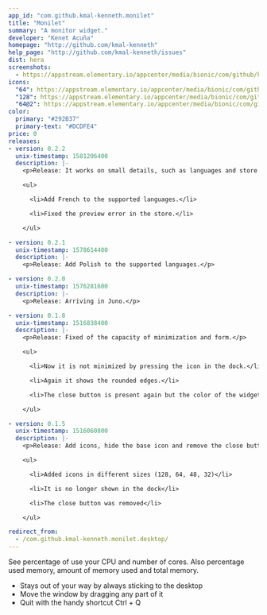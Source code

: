 ```yaml
---
app_id: "com.github.kmal-kenneth.monilet"
title: "Monilet"
summary: "A monitor widget."
developer: "Kenet Acuña"
homepage: "http://github.com/kmal-kenneth"
help_page: "http://github.com/kmal-kenneth/issues"
dist: hera
screenshots:
  - https://appstream.elementary.io/appcenter/media/bionic/com/github/kmal-kenneth.monilet/4EDBE1C3A067C03FBBA209A98DA668FC/screenshots/image-1_orig.png
icons:
  "64": https://appstream.elementary.io/appcenter/media/bionic/com/github/kmal-kenneth.monilet/4EDBE1C3A067C03FBBA209A98DA668FC/icons/64x64/com.github.kmal-kenneth.monilet_com.github.kmal-kenneth.monilet.png
  "128": https://appstream.elementary.io/appcenter/media/bionic/com/github/kmal-kenneth.monilet/4EDBE1C3A067C03FBBA209A98DA668FC/icons/128x128/com.github.kmal-kenneth.monilet_com.github.kmal-kenneth.monilet.png
  "64@2": https://appstream.elementary.io/appcenter/media/bionic/com/github/kmal-kenneth.monilet/4EDBE1C3A067C03FBBA209A98DA668FC/icons/64x64@2/com.github.kmal-kenneth.monilet_com.github.kmal-kenneth.monilet.png
color:
  primary: "#292B37"
  primary-text: "#DCDFE4"
price: 0
releases:
- version: 0.2.2
  unix-timestamp: 1581206400
  description: |-
    <p>Release: It works on small details, such as languages and store previews.</p>

    <ul>

      <li>Add French to the supported languages.</li>

      <li>Fixed the preview error in the store.</li>

    </ul>

- version: 0.2.1
  unix-timestamp: 1578614400
  description: |-
    <p>Release: Add Polish to the supported languages.</p>

- version: 0.2.0
  unix-timestamp: 1576281600
  description: |-
    <p>Release: Arriving in Juno.</p>

- version: 0.1.8
  unix-timestamp: 1516838400
  description: |-
    <p>Release: Fixed of the capacity of minimization and form.</p>

    <ul>

      <li>Now it is not minimized by pressing the icon in the dock.</li>

      <li>Again it shows the rounded edges.</li>

      <li>The close button is present again but the color of the widget.</li>

    </ul>

- version: 0.1.5
  unix-timestamp: 1516060800
  description: |-
    <p>Release: Add icons, hide the base icon and remove the close button.</p>

    <ul>

      <li>Added icons in different sizes (128, 64, 48, 32)</li>

      <li>It is no longer shown in the dock</li>

      <li>The close button was removed</li>

    </ul>

redirect_from:
  - /com.github.kmal-kenneth.monilet.desktop/
---
```

<p>See percentage of use your CPU and number of cores. Also percentage used memory, amount of memory used and total memory.</p>
<ul>
  <li>Stays out of your way by always sticking to the desktop</li>
  <li>Move the window by dragging any part of it</li>
  <li>Quit with the handy shortcut Ctrl + Q</li>
</ul>
